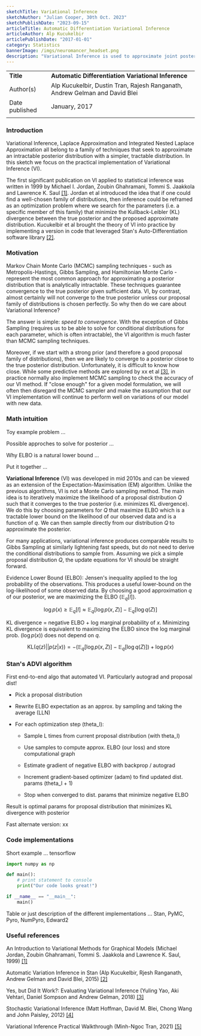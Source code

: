 ```yaml
---
sketchTitle: Variational Inference
sketchAuthor: "Julian Cooper, 30th Oct. 2023"
sketchPublishDate: "2023-09-15"
articleTitle: Automatic Differentiation Variational Inference
articleAuthor: Alp Kucukelbir
articlePublishDate: "2017-01-01"
category: Statistics
bannerImage: /imgs/neuromancer_headset.png
description: "Variational Inference is used to approximate joint posterior distributions. This sketch summarizes the method, its pros and cons, and existing implementations."
---
```


|     |     |
| --- | --- |  
| **Title** | **Automatic Differentiation Variational Inference** |  
| Author(s) | Alp Kucukelbir, Dustin Tran, Rajesh Ranganath, Andrew Gelman and David Blei |  
| Date published | January, 2017 |  
|     |     |   


### Introduction

Variational Inference, Laplace Approximation and Integrated Nested Laplace Approximation all belong to a family of techniques that seek to approximate an intractable posterior distribution with a simpler, tractable distribution. In this sketch we focus on the practical implementation of Variational Inference (VI). 

The first significant publication on VI applied to statistical inference was written in 1999 by Michael I. Jordan, Zoubin Ghahramani, Tommi S. Jaakkola and Lawrence K. Saul [[1]](#useful-references). Jordan et al introduced the idea that if one could find a well-chosen family of distributions, then inference could be reframed as an optimization problem where we search for the parameters (i.e. a specific member of this family) that minimize the Kullback-Leibler (KL) divergence between the true posterior and the proposed approximate distribution. Kucukelbir et al brought the theory of VI into practice by implementing a version in code that leveraged Stan's Auto-Differentiation software library [[2]](#useful-references). 


### Motivation

Markov Chain Monte Carlo (MCMC) sampling techniques - such as Metropolis-Hastings, Gibbs Sampling, and Hamiltonian Monte Carlo - represent the most common approach for approximating a posterior distribution that is analytically intractable. These techniques guarantee convergence to the true posterior given sufficient data. VI, by contrast, almost certainly will not converge to the true posterior unless our proposal family of distributions is chosen perfectly. So why then do we care about Variational Inference?

The answer is simple: *speed to convergence*. With the exception of Gibbs Sampling (requires us to be able to solve for conditional distributions for each parameter, which is often intractable), the VI algorithm is much faster than MCMC sampling techniques.

Moreover, if we start with a strong prior (and therefore a good proposal family of distributions), then we are likely to converge to a posterior close to the true posterior distribution. Unfortunately, it is difficult to know how close. While some predictive methods are explored by xx et al [[3]](#useful-references), in practice normally also implement MCMC sampling to check the accuracy of our VI method. If "close enough" for a given model formulation, we will often then disregard the MCMC sampler and make the assumption that our VI implementation will continue to perform well on variations of our model with new data.   


### Math intuition

Toy example problem ...

Possible approches to solve for posterior ...

Why ELBO is a natural lower bound ...

Put it together ...

**Variational Inference** (VI) was developed in mid 2010s and can be viewed as an 
extension of the Expectation-Maximisation (EM) algorithm. Unlike the previous 
algorithms, VI is not a Monte Carlo sampling method. The main idea is to iteratively
maximize the likelihood of a proposal distribution $Q$ such that it converges 
to the true posterior (i.e. minimizes KL divergence). We do this by choosing 
parameters for $Q$ that maximize ELBO which is a tractable lower bound on the likelihood of 
our observed data and is a function of $q$. We can then sample directly from our 
distribution $Q$ to approximate the posterior.

For many applications, variational inference produces comparable results to Gibbs Sampling at similarly 
lightening fast speeds, but do not need to derive the conditional distributions 
to sample from. Assuming we pick a simple proposal distribution $Q$, the update 
equations for VI should be straight forward. 

Evidence Lower Bound (ELBO): Jensen's inequality applied to the log probability 
of the observations. This produces a useful lower-bound on the log-likelihood of some 
observed data. By choosing a good approximation $q$ of our posterior, we are 
maximizing the ELBO ($\mathbb{E}_q[l]$). 

$$ \log p(x) \ge \mathbb{E}_q[l] \approx \mathbb{E}_q[\log p(x, Z)] - \mathbb{E}_q[\log q(Z)] $$

KL divergence = negative ELBO + log marginal probability of $x$. Minimizing 
KL divergence is equivalent to maximizing the ELBO since the log marginal 
prob. ($\log p(x)$) does not depend on $q$.

$$ \text{KL}(q(z)|| p(z|x)) = -(\mathbb{E}_q[\log p(x, Z)] - \mathbb{E}_q[\log q(Z)] )+ \log p(x) $$


### Stan's ADVI algorithm

First end-to-end algo that automated VI. 
Particularly autograd and proposal dist!

- Pick a proposal distribution

- Rewrite ELBO expectation as an approx. by sampling and taking the average (LLN)

- For each optimization step (theta_l):

  - Sample L times from current proposal distribution (with theta_l)

  - Use samples to compute approx. ELBO (our loss) and store computational graph

  - Estimate gradient of negative ELBO with backprop / autograd

  - Increment gradient-based optimizer (adam) to find updated dist. params (theta_l + 1)

  - Stop when converged to dist. params that minimize negative ELBO


Result is optimal params for proposal distribution that minimizes KL divergence with posterior

Fast alternate version: xx


### Code implementations

Short example ... tensorflow

```python
import numpy as np

def main():
    # print statement to console
    print("Our code looks great!")

if __name__ == "__main__":
    main()
```

Table or just description of the different implementations ...
Stan, PyMC, Pyro, NumPyro, Edward2


### Useful references

An Introduction to Variational Methods for Graphical Models (Michael Jordan, Zoubin Ghahramani, Tommi S. Jaakkola and Lawrence K. Saul, 1999) 
[[1]](https://www.researchgate.net/publication/226435002_An_Introduction_to_Variational_Methods_for_Graphical_Models)

Automatic Variation Inference in Stan (Alp Kucukelbir, Rjesh Ranganath, Andrew Gelman and David Blei, 2015)
[[2]](https://arxiv.org/abs/1506.03431)

Yes, but Did It Work?: Evaluating Variational Inference (Yuling Yao, Aki Vehtari, Daniel Sompson and Andrew Gelman, 2018)
[[3]](https://arxiv.org/pdf/1802.02538.pdf)

Stochastic Variational Inference (Matt Hoffman, David M. Blei, Chong Wang and John Paisley, 2012)
[[4]](https://arxiv.org/abs/1206.7051)

Variational Inference Practical Walkthrough (Minh-Ngoc Tran, 2021)
[[5]](https://arxiv.org/pdf/2103.01327.pdf)


